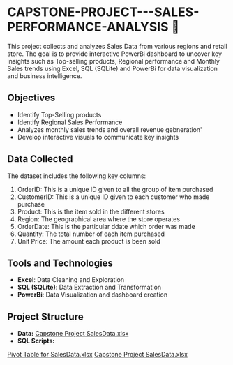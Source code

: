 # CAPSTONE-PROJECT---SALES-PERFORMANCE-ANALYSIS 🛒
This project collects and analyzes Sales Data from various regions and retail store. The goal is to provide interactive PowerBi dashboard to uncover key insights such as Top-selling products, Regional performance and Monthly Sales trends using Excel, SQL (SQLite) and PowerBi for data visualization and business intelligence.

## Objectives
-  Identify Top-Selling products
-  Identify Regional Sales Performance
-  Analyzes monthly sales trends and overall revenue gebneration'
-  Develop interactive visuals to communicate key insights

## Data Collected
The dataset includes the following key columns:
1.  OrderID: This is a unique ID given to all the group of item purchased
2.  CustomerID: This is a unique ID given to each customer who made purchase
3.  Product: This is the item sold in the different stores
4.  Region: The geographical area where the store operates
5.  OrderDate: This is the particular ddate which order was made
6.  Quantity: The total number of each item purchased
7.  Unit Price: The amount each product is been sold

## Tools and Technologies
-  **Excel**: Data Cleaning and Exploration
-  **SQL (SQLite)**: Data Extraction and Transformation
-  **PowerBi**: Data Visualization and dashboard creation

##  Project Structure
-  **Data:** [Capstone Project SalesData.xlsx](https://github.com/user-attachments/files/17619297/Capstone.Project.SalesData.xlsx)
-  **SQL Scripts:** 



[Pivot Table for SalesData.xlsx](https://github.com/user-attachments/files/17612495/Pivot.Table.for.SalesData.xlsx)
[Capstone Project SalesData.xlsx](https://github.com/user-attachments/files/17612510/Capstone.Project.SalesData.xlsx)
